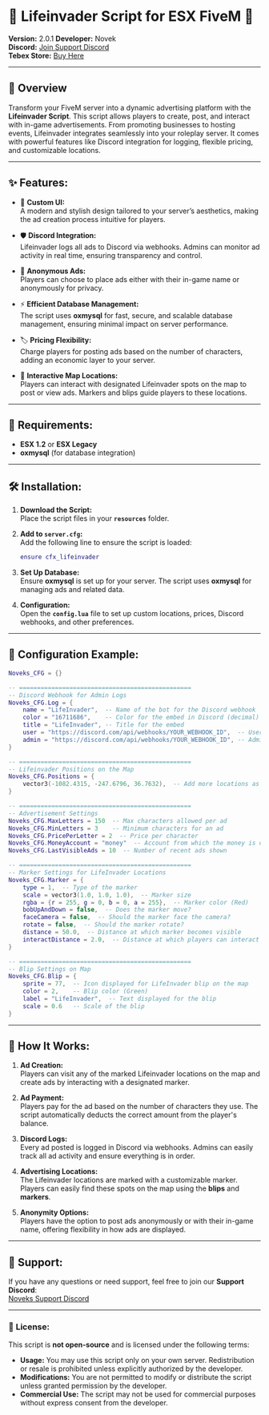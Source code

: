 # 📢 Lifeinvader Script for ESX FiveM 📢

**Version:** 2.0.1
**Developer:** Novek  
**Discord:** [Join Support Discord](https://discord.gg/8q8BnmgXq2)  
**Tebex Store:** [Buy Here](https://noveks-workspace.tebex.io/package/6527061)

---

## 📄 **Overview**

Transform your FiveM server into a dynamic advertising platform with the **Lifeinvader Script**. This script allows players to create, post, and interact with in-game advertisements. From promoting businesses to hosting events, Lifeinvader integrates seamlessly into your roleplay server. It comes with powerful features like Discord integration for logging, flexible pricing, and customizable locations.

---

## ✨ **Features:**

- 🎨 **Custom UI:**  
  A modern and stylish design tailored to your server’s aesthetics, making the ad creation process intuitive for players.

- 🛡️ **Discord Integration:**  
  Lifeinvader logs all ads to Discord via webhooks. Admins can monitor ad activity in real time, ensuring transparency and control.

- 🔐 **Anonymous Ads:**  
  Players can choose to place ads either with their in-game name or anonymously for privacy.

- ⚡ **Efficient Database Management:**  
  The script uses **oxmysql** for fast, secure, and scalable database management, ensuring minimal impact on server performance.

- 🏷️ **Pricing Flexibility:**  
  Charge players for posting ads based on the number of characters, adding an economic layer to your server.

- 📍 **Interactive Map Locations:**  
  Players can interact with designated Lifeinvader spots on the map to post or view ads. Markers and blips guide players to these locations.

---

## 📑 **Requirements:**

- **ESX 1.2** or **ESX Legacy**
- **oxmysql** (for database integration)

---

## 🛠️ **Installation:**

1. **Download the Script:**  
   Place the script files in your **`resources`** folder.

2. **Add to `server.cfg`:**  
   Add the following line to ensure the script is loaded:
   ```lua
   ensure cfx_lifeinvader
   ```

3. **Set Up Database:**  
   Ensure **oxmysql** is set up for your server. The script uses **oxmysql** for managing ads and related data.

4. **Configuration:**  
   Open the **`config.lua`** file to set up custom locations, prices, Discord webhooks, and other preferences.

---

## 📝 **Configuration Example:**

```lua
Noveks_CFG = {}

-- ================================================
-- Discord Webhook for Admin Logs
Noveks_CFG.Log = {
    name = "LifeInvader",  -- Name of the bot for the Discord webhook
    color = "16711686",    -- Color for the embed in Discord (decimal)
    title = "LifeInvader", -- Title for the embed
    user = "https://discord.com/api/webhooks/YOUR_WEBHOOK_ID",  -- User log webhook URL
    admin = "https://discord.com/api/webhooks/YOUR_WEBHOOK_ID", -- Admin log webhook URL
}

-- ================================================
-- Lifeinvader Positions on the Map
Noveks_CFG.Positions = {
    vector3(-1082.4315, -247.6796, 36.7632),  -- Add more locations as needed
}

-- ================================================
-- Advertisement Settings
Noveks_CFG.MaxLetters = 150  -- Max characters allowed per ad
Noveks_CFG.MinLetters = 3    -- Minimum characters for an ad
Noveks_CFG.PricePerLetter = 2  -- Price per character
Noveks_CFG.MoneyAccount = "money"  -- Account from which the money is deducted
Noveks_CFG.LastVisibleAds = 10  -- Number of recent ads shown

-- ================================================
-- Marker Settings for LifeInvader Locations
Noveks_CFG.Marker = {
    type = 1,  -- Type of the marker
    scale = vector3(1.0, 1.0, 1.0),  -- Marker size
    rgba = {r = 255, g = 0, b = 0, a = 255},  -- Marker color (Red)
    bobUpAndDown = false,  -- Does the marker move?
    faceCamera = false,  -- Should the marker face the camera?
    rotate = false,  -- Should the marker rotate?
    distance = 50.0,  -- Distance at which marker becomes visible
    interactDistance = 2.0,  -- Distance at which players can interact
}

-- ================================================
-- Blip Settings on Map
Noveks_CFG.Blip = {
    sprite = 77,  -- Icon displayed for LifeInvader blip on the map
    color = 2,    -- Blip color (Green)
    label = "LifeInvader",  -- Text displayed for the blip
    scale = 0.6   -- Scale of the blip
}
```

---

## 🚀 **How It Works:**

1. **Ad Creation:**  
   Players can visit any of the marked Lifeinvader locations on the map and create ads by interacting with a designated marker.

2. **Ad Payment:**  
   Players pay for the ad based on the number of characters they use. The script automatically deducts the correct amount from the player's balance.

3. **Discord Logs:**  
   Every ad posted is logged in Discord via webhooks. Admins can easily track all ad activity and ensure everything is in order.

4. **Advertising Locations:**  
   The Lifeinvader locations are marked with a customizable marker. Players can easily find these spots on the map using the **blips** and **markers**.

5. **Anonymity Options:**  
   Players have the option to post ads anonymously or with their in-game name, offering flexibility in how ads are displayed.

---

## 💬 **Support:**

If you have any questions or need support, feel free to join our **Support Discord**:  
[Noveks Support Discord](https://discord.gg/8q8BnmgXq2)

---

### 📑 **License:**

This script is **not open-source** and is licensed under the following terms:
- **Usage:** You may use this script only on your own server. Redistribution or resale is prohibited unless explicitly authorized by the developer.
- **Modifications:** You are not permitted to modify or distribute the script unless granted permission by the developer.
- **Commercial Use:** The script may not be used for commercial purposes without express consent from the developer.
